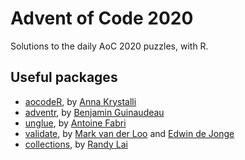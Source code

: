 # Advent of Code 2020

Solutions to the daily AoC 2020 puzzles, with R.

## Useful packages

* [aocodeR](https://github.com/annakrystalli/aocodeR), by [Anna Krystalli](https://twitter.com/annakrystalli)
* [adventr](https://github.com/benjaminguinaudeau/adventr), by [Benjamin Guinaudeau](https://twitter.com/Ben_Guinaudeau)
* [unglue](https://github.com/moodymudskipper/unglue), by [Antoine Fabri](https://twitter.com/antoine_fabri)
* [validate](https://github.com/data-cleaning/validate), by [Mark van der Loo](https://twitter.com/markvdloo) and [Edwin de Jonge](https://twitter.com/edwindjonge)
* [collections](https://randy3k.github.io/collections), by [Randy Lai](https://visit.randy.city)
